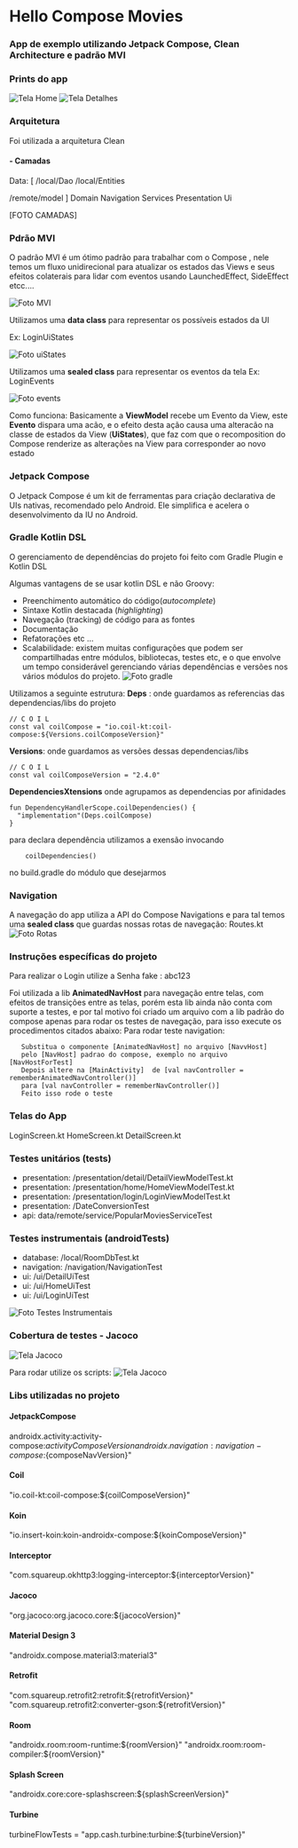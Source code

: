 

# Hello Compose Movies

### App de exemplo utilizando Jetpack Compose, Clean Architecture e padrão MVI

### Prints do app
![Tela Home](home.png)    ![Tela Detalhes](details.png)

### Arquitetura
Foi utilizada a arquitetura Clean
#### - Camadas
Data: [
/local/Dao
/local/Entities

/remote/model
]
Domain
Navigation
Services
Presentation
Ui

[FOTO CAMADAS]

### Pdrão MVI
O padrão MVI é um ótimo padrão para trabalhar com o Compose , nele temos um fluxo unidirecional para atualizar os estados das Views e  seus efeitos colaterais para lidar com eventos usando LaunchedEffect, SideEffect etcc....

![Foto MVI](img/mvi.png)

Utilizamos uma  **data class** para representar os possíveis estados da UI </b>

Ex: LoginUiStates

![Foto uiStates](img/uiStates.png)

Utilizamos uma **sealed class** para representar os eventos da tela  </b>
Ex: LoginEvents

![Foto events](img/events.png)

Como funciona: </b>
Basicamente a **ViewModel** recebe um Evento da View,
este **Evento** dispara uma acão, e o efeito desta ação causa uma alteracão na classe de estados da View (**UiStates**), que  faz com que o recomposition do Compose renderize as alterações na View para corresponder ao novo estado

### Jetpack Compose
O Jetpack Compose é um kit de ferramentas para criação declarativa de UIs nativas, recomendado pelo Android. Ele simplifica e acelera o desenvolvimento da IU no Android.

### Gradle Kotlin DSL

O gerenciamento de dependências do projeto foi feito com Gradle Plugin e Kotlin DSL

Algumas vantagens de se usar kotlin DSL e não Groovy:
-   Preenchimento automático do código(_autocomplete_)
-   Sintaxe Kotlin destacada (_highlighting_)
-   Navegação (tracking) de código para as fontes
-   Documentação
-   Refatorações etc …
-  Scalabilidade: existem muitas configurações que podem ser compartilhadas entre módulos, bibliotecas, testes etc, e o que envolve um tempo considerável gerenciando várias dependências e versões nos vários módulos do projeto.
   ![Foto gradle](img/buildSrc.png)


Utilizamos a seguinte estrutura: </b>
**Deps** : onde guardamos as referencias das dependencias/libs do projeto

	// C O I L  
	const val coilCompose = "io.coil-kt:coil-		
	compose:${Versions.coilComposeVersion}"

**Versions**: onde guardamos as versões dessas dependencias/libs

	// C O I L  
	const val coilComposeVersion = "2.4.0"

**DependenciesXtensions** onde agrupamos as dependencias por afinidades

	fun DependencyHandlerScope.coilDependencies() {  
	  "implementation"(Deps.coilCompose)  
	}

para declara dependência utilizamos a exensão
invocando

		coilDependencies()  

no build.gradle do módulo que desejarmos


### Navigation
A navegação do app utiliza a API do Compose Navigations e para tal temos uma **sealed class** que guardas nossas rotas de navegação:  </b>
Routes.kt
![Foto Rotas](img/routes.png)

### Instruções específicas do projeto
Para realizar o Login utilize a
Senha fake : abc123

Foi utilizada a lib **AnimatedNavHost** para navegação entre telas, com efeitos de transições entre as telas, porém esta lib ainda não conta com suporte a testes, e por tal motivo foi criado um arquivo com a lib padrão do compose apenas para rodar os testes de navegação, para isso execute os procedimentos citados abaixo:
Para rodar teste navigation:

       Substitua o componente [AnimatedNavHost] no arquivo [NavvHost]
       pelo [NavHost] padrao do compose, exemplo no arquivo [NavHostForTest]
       Depois altere na [MainActivity]  de [val navController = rememberAnimatedNavController()]
       para [val navController = rememberNavController()]
       Feito isso rode o teste



### Telas do App

LoginScreen.kt </b>
HomeScreen.kt </b>
DetailScreen.kt </b>

### Testes unitários (tests)
- presentation:  /presentation/detail/DetailViewModelTest.kt
- presentation:  /presentation/home/HomeViewModelTest.kt
- presentation:  /presentation/login/LoginViewModelTest.kt
- presentation: /DateConversionTest
- api: data/remote/service/PopularMoviesServiceTest


### Testes instrumentais (androidTests)
- database: /local/RoomDbTest.kt
- navigation:  /navigation/NavigationTest
- ui: /ui/DetailUiTest
- ui: /ui/HomeUiTest
- ui: /ui/LoginUiTest

![Foto Testes Instrumentais](img/androidTest.png)

### Cobertura de testes - Jacoco
![Tela Jacoco](jacoco.png)

Para rodar utilize os scripts:
![Tela Jacoco](img/jacocos.png)


### Libs utilizadas no projeto

#### JetpackCompose
androidx.activity:activity-compose:${activityComposeVersion}
androidx.navigation:navigation-compose:${composeNavVersion}"

#### Coil
"io.coil-kt:coil-compose:${coilComposeVersion}"

#### Koin
"io.insert-koin:koin-androidx-compose:${koinComposeVersion}"

#### Interceptor
"com.squareup.okhttp3:logging-interceptor:${interceptorVersion}"

#### Jacoco
"org.jacoco:org.jacoco.core:${jacocoVersion}"

#### Material Design 3
"androidx.compose.material3:material3"

#### Retrofit
"com.squareup.retrofit2:retrofit:${retrofitVersion}"
"com.squareup.retrofit2:converter-gson:${retrofitVersion}"

#### Room
"androidx.room:room-runtime:${roomVersion}"  
"androidx.room:room-compiler:${roomVersion}"

#### Splash Screen
"androidx.core:core-splashscreen:${splashScreenVersion}"

#### Turbine
turbineFlowTests =  "app.cash.turbine:turbine:${turbineVersion}"
